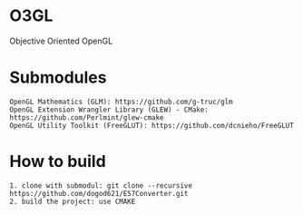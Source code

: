# O3GL
Objective Oriented OpenGL

# Submodules
	OpenGL Mathematics (GLM): https://github.com/g-truc/glm
  	OpenGL Extension Wrangler Library (GLEW) - CMake: https://github.com/Perlmint/glew-cmake
  	OpenGL Utility Toolkit (FreeGLUT): https://github.com/dcnieho/FreeGLUT

# How to build
	1. clone with submodul: git clone --recursive https://github.com/dogod621/E57Converter.git
	2. build the project: use CMAKE
